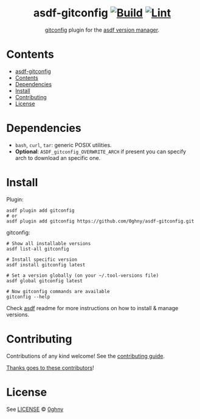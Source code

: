 <div align="center">

# asdf-gitconfig [![Build](https://github.com/0ghny/asdf-gitconfig/actions/workflows/build.yml/badge.svg)](https://github.com/0ghny/asdf-gitconfig/actions/workflows/build.yml) [![Lint](https://github.com/0ghny/asdf-gitconfig/actions/workflows/lint.yml/badge.svg)](https://github.com/0ghny/asdf-gitconfig/actions/workflows/lint.yml)


[gitconfig](https://github.com/0ghny/gitconfig) plugin for the [asdf version manager](https://asdf-vm.com).

</div>

# Contents

- [asdf-gitconfig  ](#asdf-gitconfig--)
- [Contents](#contents)
- [Dependencies](#dependencies)
- [Install](#install)
- [Contributing](#contributing)
- [License](#license)

# Dependencies

- `bash`, `curl`, `tar`: generic POSIX utilities.
- **Optional**: `ASDF_gitconfig_OVERWRITE_ARCH` if present you can specify arch to download an specific one.

# Install

Plugin:

```shell
asdf plugin add gitconfig
# or
asdf plugin add gitconfig https://github.com/0ghny/asdf-gitconfig.git
```

gitconfig:

```shell
# Show all installable versions
asdf list-all gitconfig

# Install specific version
asdf install gitconfig latest

# Set a version globally (on your ~/.tool-versions file)
asdf global gitconfig latest

# Now gitconfig commands are available
gitconfig --help
```

Check [asdf](https://github.com/asdf-vm/asdf) readme for more instructions on how to
install & manage versions.

# Contributing

Contributions of any kind welcome! See the [contributing guide](contributing.md).

[Thanks goes to these contributors](https://github.com/0ghny/asdf-gitconfig/graphs/contributors)!

# License

See [LICENSE](LICENSE) © [0ghny](https://github.com/0ghny/)

